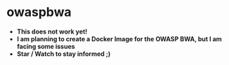 # owaspbwa

- **This does not work yet!**
- **I am planning to create a Docker Image for the OWASP BWA, but I am facing some issues**
- **Star / Watch to stay informed ;)**
